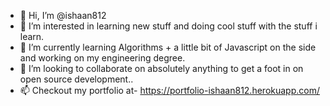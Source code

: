 - 👋 Hi, I’m @ishaan812
- 👀 I’m interested in learning new stuff and doing cool stuff with the stuff i learn.
- 🌱 I’m currently learning Algorithms + a little bit of Javascript on the side and working on my engineering degree.
- 💞️ I’m looking to collaborate on absolutely anything to get a foot in on open source development..
- 📫 Checkout my portfolio at- https://portfolio-ishaan812.herokuapp.com/ 

